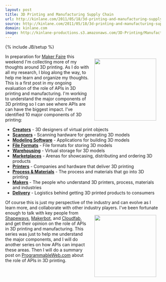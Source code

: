 ```yaml
---
layout: post
title: 3D Printing and Manufacturing Supply Chain
url: http://kinlane.com/2011/05/18/3d-printing-and-manufacturing-supply-chain/
source: http://kinlane.com/2011/05/18/3d-printing-and-manufacturing-supply-chain/
domain: kinlane.com
image: http://kinlane-productions.s3.amazonaws.com/3D-Printing/Manufacturing_supply_chain.jpg
---
```

{% include JB/setup %}<p><!DOCTYPE html PUBLIC "-//W3C//DTD XHTML 1.0 Transitional//EN"
    "http://www.w3.org/TR/xhtml1/DTD/xhtml1-transitional.dtd">
<html xmlns="http://www.w3.org/1999/xhtml">
  <head>
    <title></title>
  </head>
  <body>
    <img style="padding: 15px;" src="http://kinlane-productions.s3.amazonaws.com/3D-Printing/Manufacturing_supply_chain.jpg" alt="" width="200" align="right" />In preparation for <a title=
    "Maker Faire" href="http://makerfaire.com/">Maker Faire</a> this weekend I'm collecting more of my thoughts around 3D printing. As I do with all my research, I blog along the way, to help me
    learn and organize my thoughts. This is a first post in my ongoing evaluation of the role of APIs in 3D printing and manufacturing. I'm working to understand the major components of 3D printing
    so I can see where APIs are can have the biggest impact. I've identified 10 major components of 3D printing:
    <ul class="mainlist">
      <li>
        <strong><a title="Creators" href="http://www.kinlane.com/2011/05/3d-printing-the-creators/">Creators</a></strong> - 3D designers of virtual print objects
      </li>
      <li>
        <strong><a title="Scanners" href="http://www.kinlane.com/2011/05/3d-printing-3d-scanners/">Scanners</a></strong> - Scanning hardware for generating 3D models
      </li>
      <li>
        <strong><a title="Modeling Software" href="ttp://www.kinlane.com/2011/05/3d-printing-modeling-software/">Modeling Software</a></strong> - Applications for building 3D models
      </li>
      <li>
        <strong><a title="File Formats" href="http://www.kinlane.com/?p=3599">File Formats</a></strong> - File formats for storing 3D models
      </li>
      <li>
        <strong><a title="Warehousing" href="http://www.kinlane.com/?p=3603">Warehousing</a></strong> - Virtual storage for 3D models
      </li>
      <li>
        <strong><a title="Marketplaces" href="http://www.kinlane.com/2011/05/3d-printing-marketplaces/">Marketplaces</a></strong> - Arenas for showcasing, distributing and ordering 3D products
      </li>
      <li>
        <strong><a title="Printers" href="http://www.kinlane.com/2011/05/3d-printers-printers/">Printers</a></strong> - Companies and hardware that deliver 3D printing
      </li>
      <li>
        <strong><a title="Process &amp; Materials" href="http://www.kinlane.com/2011/05/3d-printing-process-materials/">Process &amp; Materials</a></strong> - The process and materials that go into
        3D printing
      </li>
      <li>
        <strong><a title="Makers" href="http://www.kinlane.com/2011/05/3d-printing-makers/">Makers</a></strong> - The people who understand 3D printers, process, materials and industries
      </li>
      <li>
        <strong><a title="Delivery" href="http://www.kinlane.com/2011/05/3d-printing-delivery/">Delivery</a></strong> - Logistics behind getting 3D printed products to consumers
      </li>
    </ul>Of course this is just my perspective of the industry and can evolve as I learn more, and collaborate with other industry players.<img style="padding: 15px;" src=
    "http://kinlane-productions.s3.amazonaws.com/3D-Printing/3d-printing-manufacturing.jpg" alt="" width="200" align="right" /> I've been fortunate enough to talk with key people from <a title=
    "Shapeways" href="http://www.shapeways.com/">Shapeways</a>, <a title="Makerbot" href="http://www.makerbot.com/">Makerbot</a>, and <a title="Cloudfab" href="http://cloudfab.com/">Cloudfab</a>, and
    get their opinion on the role of APIs in 3D printing and manufacturing. This series was just to help me understand the major components, and I will do another series on how APIs can impact these
    areas. Then I will do a summary post on <a title="ProgrammableWeb.com" href="http://www.ProgrammableWeb.com">ProgrammableWeb.com</a> about the role of APIs in 3D printing.
  </body>
</html></p>
